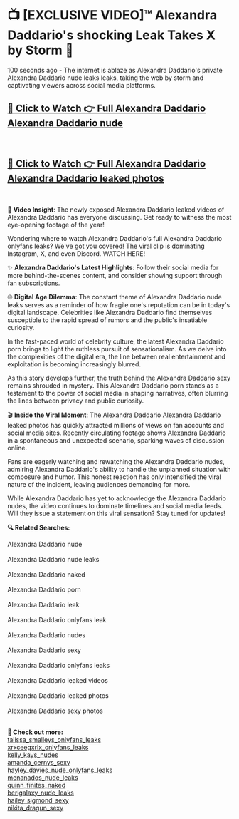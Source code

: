 # 📺 [EXCLUSIVE VIDEO]™ Alexandra Daddario's shocking Leak Takes X by Storm 🚀

100 seconds ago - The internet is ablaze as Alexandra Daddario's private Alexandra Daddario nude leaks leaks, taking the web by storm and captivating viewers across social media platforms.

<h2><a href="github-6l9.pages.dev/link1">🔗 Click to Watch 👉 Full Alexandra Daddario Alexandra Daddario nude</a></h2><br>
<h2><a href="github-6l9.pages.dev/link2">🔗 Click to Watch 👉 Full Alexandra Daddario Alexandra Daddario leaked photos</a></h2><br>

🎥 **Video Insight**: The newly exposed Alexandra Daddario leaked videos of Alexandra Daddario has everyone discussing. Get ready to witness the most eye-opening footage of the year!

Wondering where to watch Alexandra Daddario's full Alexandra Daddario onlyfans leaks? We've got you covered! The viral clip is dominating Instagram, X, and even Discord. WATCH HERE!

✨ **Alexandra Daddario's Latest Highlights**: Follow their social media for more behind-the-scenes content, and consider showing support through fan subscriptions.

🌐 **Digital Age Dilemma**: The constant theme of Alexandra Daddario nude leaks serves as a reminder of how fragile one's reputation can be in today's digital landscape. Celebrities like Alexandra Daddario find themselves susceptible to the rapid spread of rumors and the public's insatiable curiosity.

In the fast-paced world of celebrity culture, the latest Alexandra Daddario porn brings to light the ruthless pursuit of sensationalism. As we delve into the complexities of the digital era, the line between real entertainment and exploitation is becoming increasingly blurred.

As this story develops further, the truth behind the Alexandra Daddario sexy remains shrouded in mystery. This Alexandra Daddario porn stands as a testament to the power of social media in shaping narratives, often blurring the lines between privacy and public curiosity.

🎬 **Inside the Viral Moment**: The Alexandra Daddario Alexandra Daddario leaked photos has quickly attracted millions of views on fan accounts and social media sites. Recently circulating footage shows Alexandra Daddario in a spontaneous and unexpected scenario, sparking waves of discussion online.

Fans are eagerly watching and rewatching the Alexandra Daddario nudes, admiring Alexandra Daddario's ability to handle the unplanned situation with composure and humor. This honest reaction has only intensified the viral nature of the incident, leaving audiences demanding for more.

While Alexandra Daddario has yet to acknowledge the Alexandra Daddario nudes, the video continues to dominate timelines and social media feeds. Will they issue a statement on this viral sensation? Stay tuned for updates!

<strong>🔍 Related Searches:</strong>

Alexandra Daddario nude
<br><br>
Alexandra Daddario nude leaks
<br><br>
Alexandra Daddario naked
<br><br>
Alexandra Daddario porn
<br><br>
Alexandra Daddario leak
<br><br>
Alexandra Daddario onlyfans leak
<br><br>
Alexandra Daddario nudes
<br><br>
Alexandra Daddario sexy
<br><br>
Alexandra Daddario onlyfans leaks
<br><br>
Alexandra Daddario leaked videos
<br><br>
Alexandra Daddario leaked photos
<br><br>
Alexandra Daddario sexy photos
<br><br>



<strong>🔗 Check out more:</strong><br>
<a href="./Leaked_talissa_smalleys_Video_talissa_smalleys_onlyfans_leaks_Uncovered_ON_X.md">talissa_smalleys_onlyfans_leaks</a><br>
<a href="./Leaked_xrxceegxrlx_Video_xrxceegxrlx_onlyfans_leaks_Uncovered_ON_X.md">xrxceegxrlx_onlyfans_leaks</a><br>
<a href="./Leaked_kelly_kays_Video_kelly_kays_nudes_Uncovered_ON_X.md">kelly_kays_nudes</a><br>
<a href="./Viral_amanda_cernys_amanda_cernys_sexy_FULL_CLIP_ON_X.md">amanda_cernys_sexy</a><br>
<a href="./Viral_hayley_davies_nude_hayley_davies_nude_onlyfans_leaks_FULL_CLIP_ON_X.md">hayley_davies_nude_onlyfans_leaks</a><br>
<a href="./FULL_VIDEO_menanados_Viral_Leaked_Originals_ON_Social_Media_menanados_nude_leaks.md">menanados_nude_leaks</a><br>
<a href="./FULL_VIDEO_quinn_finites_Viral_Leaked_Originals_ON_Social_Media_quinn_finites_naked.md">quinn_finites_naked</a><br>
<a href="./Leaked_berigalaxy_Video_berigalaxy_nude_leaks_Uncovered_ON_X.md">berigalaxy_nude_leaks</a><br>
<a href="./Leaked_hailey_sigmond_Video_hailey_sigmond_sexy_Uncovered_ON_X.md">hailey_sigmond_sexy</a><br>
<a href="./WATCH_NOW_nikita_dragun_Exclusive_Leak_nikita_dragun_sexy_ON_X.md">nikita_dragun_sexy</a><br>
